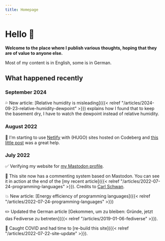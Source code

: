 ```yaml
---
title: Homepage
---
```


# Hello 👋

**Welcome to the place where I publish various thoughts, hoping that they are of value to anyone else.**

Most of my content is in English, some is in German.

## What happened recently

### September 2024

💦 New article: [Relative humidity is misleading]({{< relref "/articles/2024-09-23-relative-humidity-dewpoint" >}}) explains how I found that to keep the basement dry, I have to watch the dewpoint instead of relative humidity.

### August 2022

🫶 I'm starting to use [Netlify](https://www.netlify.com/) with (HUGO) sites hosted on Codeberg and [this little post](https://blog.spacebear.ee/post/deploy-gitea-repos-to-netlify/) was a great help.

### July 2022

✅ Verifying my website for <a rel="me" href="https://gruene.social/@marian">my Mastodon profile</a>.

💬 This site now has a commenting system based on Mastodon. You can see it in action at the end of the [my recent article]({{< relref "/articles/2022-07-24-programming-languages" >}}). Credits to [Carl Schwan](https://carlschwan.eu/2020/12/29/adding-comments-to-your-static-blog-with-mastodon/).

💥 New article: [Energy efficiency of programming languages]({{< relref "/articles/2022-07-24-programming-languages" >}})

✏️ Updated the German article [Gekommen, um zu bleiben: Gründe, jetzt das Fediverse zu betreten]({{< relref "/articles/2019-01-06-fediverse" >}}).

🦠 Caught COVID and had time to [re-build this site]({{< relref "/articles/2022-07-22-site-update" >}}).
